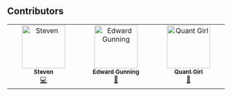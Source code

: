 ## Contributors


<!-- ALL-CONTRIBUTORS-LIST:START - Do not remove or modify this section -->
<!-- prettier-ignore-start -->
<!-- markdownlint-disable -->
<table>
  <tbody>
    <tr>
      <td align="center" valign="top" width="14.28%"><a href="https://github.com/StevenGolovkine"><img src="https://avatars.githubusercontent.com/u/22517192?v=4?s=100" width="100px;" alt="Steven"/><br /><sub><b>Steven</b></sub></a><br /><a href="#code-StevenGolovkine" title="Code">💻</a></td>
      <td align="center" valign="top" width="14.28%"><a href="https://edwardgunning.github.io/"><img src="https://avatars.githubusercontent.com/u/56870103?v=4?s=100" width="100px;" alt="Edward Gunning"/><br /><sub><b>Edward Gunning</b></sub></a><br /><a href="#research-edwardgunning" title="Research">🔬</a></td>
      <td align="center" valign="top" width="14.28%"><a href="https://quantgirl.blog/"><img src="https://avatars.githubusercontent.com/u/46248141?v=4?s=100" width="100px;" alt="Quant Girl"/><br /><sub><b>Quant Girl</b></sub></a><br /><a href="#review-quantgirluk" title="Reviewed Pull Requests">👀</a></td>
    </tr>
  </tbody>
</table>

<!-- markdownlint-restore -->
<!-- prettier-ignore-end -->

<!-- ALL-CONTRIBUTORS-LIST:END -->
